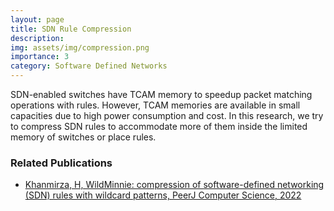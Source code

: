 ```yaml
---
layout: page
title: SDN Rule Compression
description: 
img: assets/img/compression.png
importance: 3
category: Software Defined Networks
---
```


SDN-enabled switches have TCAM memory to speedup packet matching operations with rules. However, TCAM memories are available in small capacities due to high power consumption and cost. In this research, we try to compress SDN rules to accommodate more of them inside the limited memory of switches or place rules. 

<h3>Related Publications</h3>
<ul>
	<li><a href="https://doi.org/10.7717/peerj-cs.809">Khanmirza, H, WildMinnie: compression of software-defined networking (SDN) rules with wildcard patterns, PeerJ Computer Science, 2022</a></li>
</ul>

